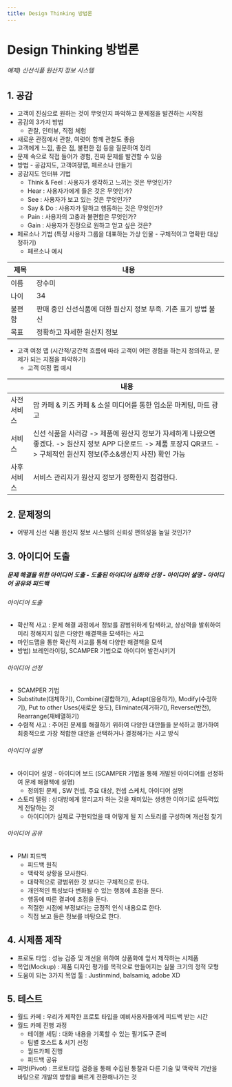 ```yaml
---
title: Design Thinking 방법론
---
```


# Design Thinking 방법론

###### 예제) 신선식품 원산지 정보 시스템

## 1. 공감

- 고객이 진심으로 원하는 것이 무엇인지 파악하고 문제점을 발견하는 시작점
- 공감의 3가지 방법
  - 관찰, 인터뷰, 직접 체험
- 새로운 관점에서 관찰, 여럿이 함께 관찰도 좋음
- 고객에게 느낌, 좋은 점, 불편한 점 등을 질문하여 정리
- 문제 속으로 직접 들어가 경험, 진짜 문제를 발견할 수 있음
- 방법 - 공감지도, 고객여정맵, 페르소나 만들기
- 공감지도 인터뷰 기법
  - Think & Feel : 사용자가 생각하고 느끼는 것은 무엇인가?
  - Hear : 사용자가에게 들은 것은 무엇인가?
  - See : 사용자가 보고 있는 것은 무엇인가?
  - Say & Do : 사용자가 말하고 행동하는 것은 무엇인가?
  - Pain : 사용자의 고충과 불편함은 무엇인가?
  - Gain : 사용자가 진정으로 원하고 얻고 싶은 것은?
- 페르소나 기법 (특정 사용자 그룹을 대표하는 가상 인물 - 구체적이고 명확한 대상 정하기)
  - 페르소나 예시

| 제목   | 내용                                                         |
| ------ | ------------------------------------------------------------ |
| 이름   | 장수미                                                       |
| 나이   | 34                                                           |
| 불편함 | 판매 중인 신선식품에 대한 원산지 정보 부족. 기존 표기 방법 불신 |
| 목표   | 정확하고 자세한 원산지 정보                                  |

- 고객 여정 맵 (시간적/공간적 흐름에 따라 고객이 어떤 경험을 하는지 정의하고, 문제가 되는 지점을 파악하기)
  - 고객 여정 맵 예시

|             | 내용                                                         |
| ----------- | ------------------------------------------------------------ |
| 사전서비스  | 맘 카페 & 키즈 카페 & 소셜 미디어를 통한 입소문 마케팅, 마트 광고 |
| 서비스      | 신선 식품을 사러감 -> 제품에 원산지 정보가 자세하게 나왔으면 좋겠다. -> 원산지 정보 APP 다운로드 -> 제품 포장지 QR코드 -> 구체적인 원산지 정보(주소&생산지 사진) 확인 가능 |
| 사후 서비스 | 서비스 관리자가 원산지 정보가 정확한지 점검한다.             |

## 2. 문제정의

- 어떻게 신선 식품 원산지 정보 시스템의 신뢰성 편의성을 높일 것인가?

## 3. 아이디어 도출

##### 문제 해결을 위한 아이디어 도출 - 도출된 아이디어 심화와 선정 - 아이디어 설명 - 아이디어 공유와 피드백

###### 아이디어 도출

- 확산적 사고 : 문제 해결 과정에서 정보를 광범위하게 탐색하고, 상상력을 발휘하여 미리 정해지지 않은 다양한 해결책을 모색하는 사고
- 마인드맵을 통한 확산적 사고를 통해 다양한 해결책을 모색
- 방법) 브레인라이팅, SCAMPER 기법으로 아이디어 발전시키기

###### 아이디어 선정

- SCAMPER 기법
- Substitute(대체하기), Combine(결합하기), Adapt(응용하기), Modify(수정하기), Put to other Uses(새로운 용도), Eliminate(제거하기), Reverse(반전), Rearrange(재배열하기)
- 수렴적 사고 : 주어진 문제를 해결하기 위하여 다양한 대안들을 분석하고 평가하여 최종적으로 가장 적합한 대안을 선택하거나 결정해가는 사고 방식

###### 아이디어 설명

- 아이디어 설명 - 아이디어 보드 (SCAMPER 기법을 통해 개발된 아이디어를 선정하여 문제 해결책에 설명)
  - 정의된 문제 , SW 컨셉, 주요 대상, 컨셉 스케치, 아이디어 설명
- 스토리 텔링 : 상대방에게 알리고자 하는 것을 재미있는 생생한 이야기로 설득력있게 전달하는 것
  - 아이디어가 실제로 구현되었을 때 어떻게 될 지 스토리를 구성하며 개선점 찾기

###### 아이디어 공유

- PMI 피드백
  - 피드백 원칙
  - 맥락적 상황을 묘사한다.
  - 대략적으로 광범위한 것 보다는 구체적으로 한다.
  - 개인적인 특성보다 변화될 수 있는 행동에 초점을 둔다.
  - 행동에 따른 결과에 초점을 둔다.
  - 적절한 시점에 부정보다는 긍정적 인식 내용으로 한다.
  - 직접 보고 들은 정보를 바탕으로 한다.

## 4. 시제품 제작

- 프로토 타입 : 성능 검증 및 개선을 위하여 상품화에 앞서 제작하는 시제품
- 목업(Mockup) : 제품 디자인 평가를 목적으로 만들어지는 실물 크기의 정적 모형
- 도움이 되는 3가지 목업 툴 : Justinmind, balsamiq, adobe XD

## 5. 테스트

- 월드 카페 : 우리가 제작한 프로토 타입을 예비사용자들에게 피드백 받는 시간
- 월드 카페 진행 과정
  - 테이블 세팅 : 대화 내용을 기록할 수 있는 필기도구 준비
  - 팀별 호스트 & 서기 선정
  - 월드카페 진행
  - 피드백 공유
- 피벗(Pivot) : 프로토타입 검증을 통해 수집된 통찰과 다른 기술 및 맥락적 기반을 바탕으로 개발의 방향을 빠르게 전환해나가는 것
